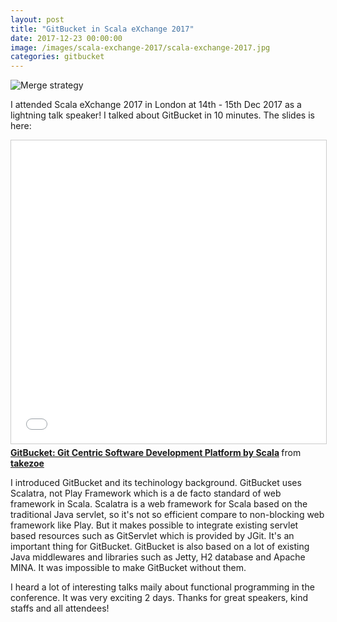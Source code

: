 ```yaml
---
layout: post
title: "GitBucket in Scala eXchange 2017"
date: 2017-12-23 00:00:00
image: /images/scala-exchange-2017/scala-exchange-2017.jpg
categories: gitbucket
---
```


![Merge strategy]({{site.baseurl}}/images/scala-exchange-2017/scala-exchange-2017.jpg)

I attended Scala eXchange 2017 in London at 14th - 15th Dec 2017 as a lightning talk speaker! I talked about GitBucket in 10 minutes. The slides is here:

<iframe src="//www.slideshare.net/slideshow/embed_code/key/FZHnaiKyPHpOX3" width="595" height="485" frameborder="0" marginwidth="0" marginheight="0" scrolling="no" style="border:1px solid #CCC; border-width:1px; margin-bottom:5px; max-width: 100%;" allowfullscreen> </iframe> <div style="margin-bottom:5px"> <strong> <a href="//www.slideshare.net/takezoe/gitbucket-git-centric-software-development-platform-by-scala" title="GitBucket: Git Centric Software Development Platform by Scala" target="_blank">GitBucket: Git Centric Software Development Platform by Scala</a> </strong> from <strong><a href="https://www.slideshare.net/takezoe" target="_blank">takezoe</a></strong> </div>

I introduced GitBucket and its techinology background. GitBucket uses Scalatra, not Play Framework which is a de facto standard of web framework in Scala. Scalatra is a web framework for Scala based on the traditional Java servlet, so it's not so efficient compare to non-blocking web framework like Play. But it makes possible to integrate existing servlet based resources such as GitServlet which is provided by JGit. It's an important thing for GitBucket. GitBucket is also based on a lot of existing Java middlewares and libraries such as Jetty, H2 database and Apache MINA. It was impossible to make GitBucket without them.

I heard a lot of interesting talks maily about functional programming in the conference. It was very exciting 2 days. Thanks for great speakers, kind staffs and all attendees!